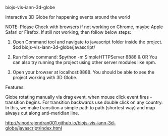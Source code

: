 biojs-vis-iann-3d-globe

Interactive 3D Globe for happening events around the world

NOTE: Please Check with browsers if not working on Chrome, maybe Apple Safari or Firefox.
If still not working, then follow below steps:
1. Open Command tool and navigate to javascript folder inside the project.
    $cd biojs-vis-iann-3d-globe/javascript/

2. Run follow command:
    $python -m SimpleHTTPServer 8888 &
OR
    You can also try running the project using other server modules like npm.

3. Open your browser at localhost:8888. You should be able to see the project working with 3D Globe.

Features:

Globe rotating manually via drag event, when mouse click event fires - transition begins. For transition backwards use double click on any country. In this, we make transition a simple path to path (shortest way) and map always cut along anti-meridian line.


http://vinodrajendran001.github.io/biojs-vis-iann-3d-globe/javascript/index.html
